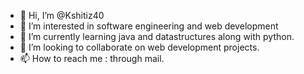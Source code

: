 - 👋 Hi, I’m @Kshitiz40
- 👀 I’m interested in software engineering and web development
- 🌱 I’m currently learning java and datastructures along with python.
- 💞️ I’m looking to collaborate on web development projects.
- 📫 How to reach me : through mail.

<!---
Kshitiz40/Kshitiz40 is a ✨ special ✨ repository because its `README.md` (this file) appears on your GitHub profile.
You can click the Preview link to take a look at your changes.
--->

